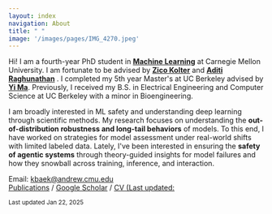 ```yaml
---
layout: index
navigation: About
title: " "
image: '/images/pages/IMG_4270.jpeg'
---
```

Hi! I am a fourth-year PhD student in [**Machine Learning**](https://www.ml.cmu.edu/) at Carnegie Mellon University. I am fortunate to be advised by [**Zico Kolter**](https://zicokolter.com/) and  [**Aditi Raghunathan**](https://www.cs.cmu.edu/~aditirag/) . I completed my 5th year Master's at UC Berkeley advised by [**Yi Ma**](https://people.eecs.berkeley.edu/~yima/). Previously, I received my B.S. in Electrical Engineering and Computer Science at UC Berkeley with a minor in Bioengineering.

I am broadly interested in ML safety and understanding deep learning through scientific methods. My research focuses on understanding the **out-of-distribution robustness and long-tail behaviors** of models. To this end, I have worked on strategies for model assessment under real-world shifts with limited labeled data. Lately, I've been interested in ensuring the **safety of agentic systems** through theory-guided insights for model failures and how they snowball across training, inference, and interaction. 

Email: kbaek@andrew.cmu.edu \
[Publications](https://kebaek.github.io/publications.html) / [Google Scholar](https://scholar.google.com/citations?user=8jVzL_YAAAAJ&hl=en) / [CV (Last updated: ](https://kebaek.github.io/data/Baek_Resume.pdf)

<sub>Last updated Jan 22, 2025 </sub>
